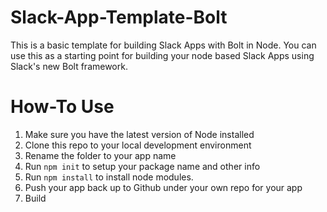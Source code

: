 # Slack-App-Template-Bolt

This is a basic template for building Slack Apps with Bolt in Node. 
You can use this as a starting point for building your node based Slack Apps using Slack's new Bolt framework.

# How-To Use
1. Make sure you have the latest version of Node installed
2. Clone this repo to your local development environment
3. Rename the folder to your app name
4. Run `npm init` to setup your package name and other info
5. Run `npm install` to install node modules.
6. Push your app back up to Github under your own repo for your app
7. Build